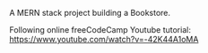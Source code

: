 A MERN stack project building a Bookstore.

Following online freeCodeCamp Youtube tutorial: https://www.youtube.com/watch?v=-42K44A1oMA